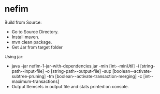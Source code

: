 # nefim

Build from Source:
- Go to Source Directory.
- Install maven.
- mvn clean package.
- Get Jar from target folder

Using jar:
- java -jar nefim-1-jar-with-dependencies.jar -min [int--minUtil] -i [string-path--input-file] -o [string-path--output-file] -sup [boolean--activate-subtree-pruning] -tm [boolean--activate-transaction-merging] -c [int--maximum-transactions]
- Output Itemsets in output file and stats printed on console.
